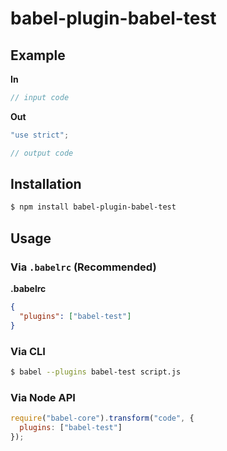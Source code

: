 # babel-plugin-babel-test



## Example

**In**

```js
// input code
```

**Out**

```js
"use strict";

// output code
```

## Installation

```sh
$ npm install babel-plugin-babel-test
```

## Usage

### Via `.babelrc` (Recommended)

**.babelrc**

```json
{
  "plugins": ["babel-test"]
}
```

### Via CLI

```sh
$ babel --plugins babel-test script.js
```

### Via Node API

```javascript
require("babel-core").transform("code", {
  plugins: ["babel-test"]
});
```
